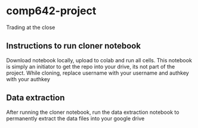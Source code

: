 # comp642-project
Trading at the close

## Instructions to run cloner notebook
Download notebook locally, upload to colab and run all cells. This notebook is simply an initiator to get the repo into your drive, its not part of the project.
While cloning, replace username with your username and authkey with your authkey

## Data extraction
After running the cloner notebook, run the data extraction notebook to permanently extract the data files into your google drive
